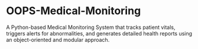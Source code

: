 # OOPS-Medical-Monitoring
A Python-based Medical Monitoring System that tracks patient vitals, triggers alerts for abnormalities, and generates detailed health reports using an object-oriented and modular approach.
